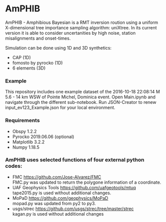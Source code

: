 # AmPHIB

AmPHIB - Amphibious Bayesian is a RMT inversion roution using a uniform X-dimensional tree importance sampling algorithm: uniXtree.
In its current version it is able to consider uncertanities by high noise, station misalignments and onset-times.

Simulation can be done using 1D and 3D synthetics:
- CAP (1D)
- fomosto by pyrocko (1D)
- 6 elements (3D)

### Example    
This repository includes one example dataset
of the 2016-10-18 22:08:14 M 5.6 - 14 km WSW of Pointe Michel, Dominica event.
Open Main.ipynb and navigate through the different sub-notebook. 
Run JSON-Creator to renew input_ev123_Example.json for your local environment.


### Requirements
- Obspy 1.2.2         
- Pyrocko 2019.06.06 (optional)     
- Matplotlib 3.2.2       
- Numpy 1.18.5        


### AmPHIB uses selected functions of four external python codes:
- FMC https://github.com/Jose-Alvarez/FMC                
  FMC.py was updated to return the polygone information of a coordinate.       
- UAF Geophysics Tools https://github.com/uafgeotools/mtuq               
  tape2015.py is used without additional changes.             
- MoPaD https://github.com/geophysics/MoPaD            
  mopad.py was updated from py2 to py3.             
- usgs/strec https://github.com/usgs/strec/tree/master/strec           
  kagan.py is used without additional changes             

